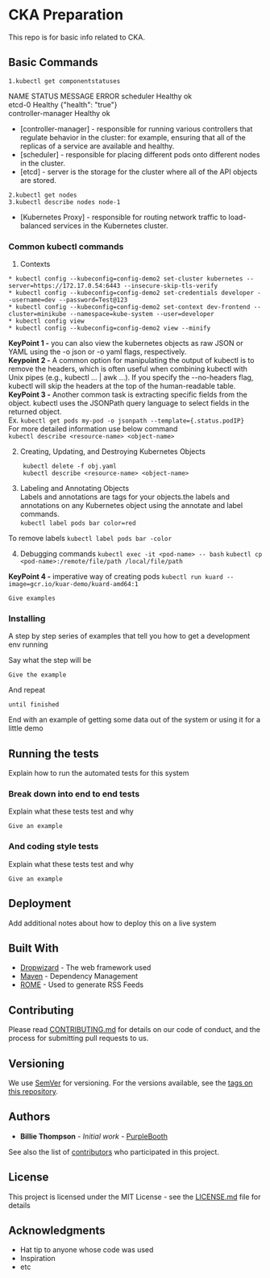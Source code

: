 # CKA Preparation

This repo is for basic info related to CKA.

## Basic Commands
```
1.kubectl get componentstatuses 
```
NAME                 STATUS    MESSAGE              ERROR
scheduler            Healthy   ok                   
etcd-0               Healthy   {"health": "true"}   
controller-manager   Healthy   ok  



* [controller-manager] - responsible for running various controllers that regulate
  behavior in the cluster: for example, ensuring that all of the replicas of a service
  are available and healthy.
* [scheduler] - responsible for placing different
  pods onto different nodes in the cluster.
* [etcd] - server is the storage for the cluster where all of the API objects are stored.

```
2.kubectl get nodes       
3.kubectl describe nodes node-1    
```

* [Kubernetes Proxy] - responsible for routing network traffic to load-balanced services in the Kubernetes cluster.   




### Common kubectl commands

1. Contexts

```
* kubectl config --kubeconfig=config-demo2 set-cluster kubernetes --server=https://172.17.0.54:6443 --insecure-skip-tls-verify   
* kubectl config --kubeconfig=config-demo2 set-credentials developer --username=dev --password=Test@123 
* kubectl config --kubeconfig=config-demo2 set-context dev-frontend --cluster=minikube --namespace=kube-system --user=developer    
* kubectl config view     
* kubectl config --kubeconfig=config-demo2 view --minify     
```

**KeyPoint 1 -** you can also view the kubernetes objects as raw JSON or YAML using the -o json or -o yaml flags, respectively.   
**Keypoint 2 -** A common option for manipulating the output of kubectl is to remove the headers, which is often useful when combining kubectl with Unix pipes (e.g., kubectl ... | awk ...). If you specify the --no-headers flag, kubectl will skip the headers at the top of the human-readable table.     
**KeyPoint 3 -** Another common task is extracting specific fields from the object. kubectl uses the JSONPath query language to select fields in the returned object.    
Ex. ```kubectl get pods my-pod -o jsonpath --template={.status.podIP}```    
For more  detailed information use below command   
```kubectl describe <resource-name> <object-name>```

2. Creating, Updating, and Destroying Kubernetes Objects    
``` kubectl apply -f obj.yaml      
    kubectl delete -f obj.yaml    
    kubectl describe <resource-name> <object-name>
```

3. Labeling and Annotating Objects  
Labels and annotations are tags for your objects.the labels and annotations on any Kubernetes object using the annotate and  label commands.   
```kubectl label pods bar color=red```

To remove labels 
```kubectl label pods bar -color```

4. Debugging commands
```kubectl exec -it <pod-name> -- bash```
```kubectl cp <pod-name>:/remote/file/path /local/file/path```

**KeyPoint 4 -** imperative way of creating pods
```kubectl run kuard --image=gcr.io/kuar-demo/kuard-amd64:1```




```
Give examples
```

### Installing

A step by step series of examples that tell you how to get a development env running

Say what the step will be

```
Give the example
```

And repeat

```
until finished
```

End with an example of getting some data out of the system or using it for a little demo

## Running the tests

Explain how to run the automated tests for this system

### Break down into end to end tests

Explain what these tests test and why

```
Give an example
```

### And coding style tests

Explain what these tests test and why

```
Give an example
```

## Deployment

Add additional notes about how to deploy this on a live system

## Built With

* [Dropwizard](http://www.dropwizard.io/1.0.2/docs/) - The web framework used
* [Maven](https://maven.apache.org/) - Dependency Management
* [ROME](https://rometools.github.io/rome/) - Used to generate RSS Feeds

## Contributing

Please read [CONTRIBUTING.md](https://gist.github.com/PurpleBooth/b24679402957c63ec426) for details on our code of conduct, and the process for submitting pull requests to us.

## Versioning

We use [SemVer](http://semver.org/) for versioning. For the versions available, see the [tags on this repository](https://github.com/your/project/tags). 

## Authors

* **Billie Thompson** - *Initial work* - [PurpleBooth](https://github.com/PurpleBooth)

See also the list of [contributors](https://github.com/your/project/contributors) who participated in this project.

## License

This project is licensed under the MIT License - see the [LICENSE.md](LICENSE.md) file for details

## Acknowledgments

* Hat tip to anyone whose code was used
* Inspiration
* etc

